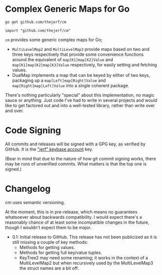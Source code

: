 Complex Generic Maps for Go
===========================

    go get github.com/thejerf/cm

    import "github.com/thejerf/cm"

`cm` provides some generic complex maps for Go;

  * `MultiLevelMap2` and `MultiLevelMap3` provide maps based on two and
    three keys respectively that provide some convenience functions around
    the equivalent of `map[K1]map[K2]Value` and
    `map[K1]map[K2]map[K3]Value` respectively, for easily setting and
    fetching values.
  * DualMap implements a map that can be keyed by either of two keys,
    packaging up a `map[Left]map[Right]Value` and
    `map[Right]map[Left]Value` into a single coherent package.

There's nothing particularly "special" about this implementation, no magic
sauce or anything. Just code I've had to write in several projects and
would like to get factored out and into a well-tested library, rather than
write over and over.

Code Signing
============

All commits and releases will be signed with a GPG key, as verified by
GitHub. It is the ["jerf" keybase account](https://keybase.io/jerf) key.

(Bear in mind that due to the nature of how git commit signing works, there
may be runs of unverified commits. What matters is that the top one is
signed.)

Changelog
=========

cm uses semantic versioning.

At the moment, this is in pre-release, which means no guarantees whatsoever
about backwards compatibility. I would expect there's a reasonably chance
of at least some incompatible changes in the future, though I wouldn't
expect them to be major.

* 0.1: Initial release to GitHub. This release has not been publicized as
  it is still missing a couple of key methods:
    * Methods for getting values.
    * Methods for getting full key/value tuples.
    * KeyTree2 may need some renaming; it works in the context of a
      MultiLevelMap2 but when recursively used by the MultiLevelMap3 the
      struct names are a bit off.
